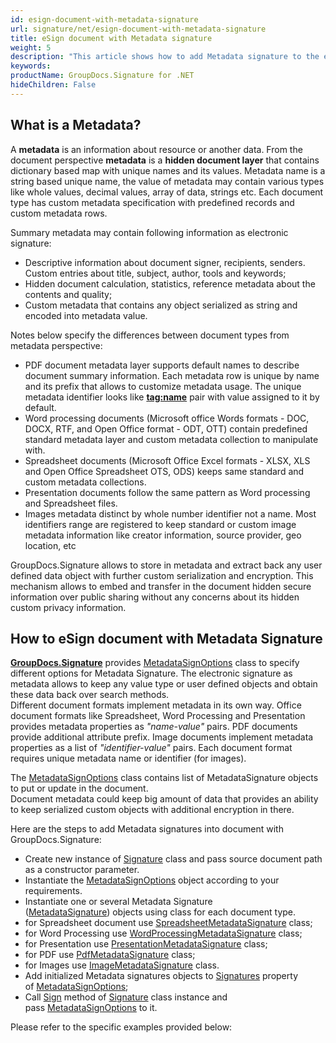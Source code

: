 ```yaml
---
id: esign-document-with-metadata-signature
url: signature/net/esign-document-with-metadata-signature
title: eSign document with Metadata signature
weight: 5
description: "This article shows how to add Metadata signature to the each document type meta layer with different data types over with GroupDocs.Signature"
keywords: 
productName: GroupDocs.Signature for .NET
hideChildren: False
---
```

## What is a Metadata?

A **metadata** is an information about resource or another data. From the document perspective **metadata** is a **hidden document layer** that contains dictionary based map with unique names and its values. Metadata name is a string based unique name, the value of metadata may contain various types like whole values, decimal values, array of data, strings etc. Each document type has custom metadata specification with predefined records and custom metadata rows.

Summary metadata may contain following information as electronic signature:

* Descriptive information about document signer, recipients, senders. Custom entries about title, subject, author, tools and keywords;
* Hidden document calculation, statistics, reference metadata about the contents and quality;
* Custom metadata that contains any object serialized as string and encoded into metadata value.

Notes below specify the differences between document types from metadata perspective:

* PDF document metadata layer supports default names to describe document summary information. Each metadata row is unique by name and its prefix that allows to customize metadata usage. The unique metadata identifier looks like **[tag:name](http://tagname)** pair with value assigned to it by default.
* Word processing documents (Microsoft office Words formats - DOC, DOCX, RTF, and Open Office format - ODT, OTT) contain predefined standard metadata layer and custom metadata collection to manipulate with.
* Spreadsheet documents (Microsoft Office Excel formats - XLSX, XLS and Open Office Spreadsheet OTS, ODS) keeps same standard and custom metadata collections.
* Presentation documents follow the same pattern as Word processing and Spreadsheet files.
* Images metadata distinct by whole number identifier not a name. Most identifiers range are registered to keep standard or custom image metadata information like creator information, source provider, geo location, etc

GroupDocs.Signature allows to store in metadata and extract back any user defined data object with further custom serialization and encryption. This mechanism allows to embed and transfer in the document hidden secure information over public sharing without any concerns about its hidden custom privacy information.

## How to eSign document with Metadata Signature

[**GroupDocs.Signature**](https://products.groupdocs.com/signature/net) provides [MetadataSignOptions](https://apireference.groupdocs.com/net/signature/groupdocs.signature.options/metadatasignoptions) class to specify different options for Metadata Signature. The electronic signature as metadata allows to keep any value type or user defined objects and obtain these data back over search methods.  
Different document formats implement metadata in its own way. Office document formats like Spreadsheet, Word Processing and Presentation provides metadata properties as *"name-value"* pairs. PDF documents provide additional attribute prefix. Image documents implement metadata properties as a list of *"identifier-value"* pairs. Each document format requires unique metadata name or identifier (for images).

The [MetadataSignOptions](https://apireference.groupdocs.com/net/signature/groupdocs.signature.options/metadatasignoptions) class contains list of MetadataSignature objects to put or update in the document.  
Document metadata could keep big amount of data that provides an ability to keep serialized custom objects with additional encryption in there.

Here are the steps to add Metadata signatures into document with GroupDocs.Signature:

* Create new instance of [Signature](https://apireference.groupdocs.com/net/signature/groupdocs.signature/signature) class and pass source document path as a constructor parameter.
* Instantiate the [MetadataSignOptions](https://apireference.groupdocs.com/net/signature/groupdocs.signature.options/metadatasignoptions) object according to your requirements.
* Instantiate one or several Metadata Signature ([MetadataSignature](https://apireference.groupdocs.com/net/signature/groupdocs.signature.domain/metadatasignature)) objects using class for each document type.
* for Spreadsheet document use [SpreadsheetMetadataSignature](https://apireference.groupdocs.com/net/signature/groupdocs.signature.domain/spreadsheetmetadatasignature) class;
* for Word Processing use [WordProcessingMetadataSignature](https://apireference.groupdocs.com/net/signature/groupdocs.signature.domain/wordprocessingmetadatasignature) class;
* for Presentation use [PresentationMetadataSignature](https://apireference.groupdocs.com/net/signature/groupdocs.signature.domain/presentationmetadatasignature) class;
* for PDF use [PdfMetadataSignature](https://apireference.groupdocs.com/net/signature/groupdocs.signature.domain/pdfmetadatasignature) class;
* for Images use [ImageMetadataSignature](https://apireference.groupdocs.com/net/signature/groupdocs.signature.domain/imagemetadatasignature) class.
* Add initialized Metadata signatures objects to [Signatures](https://apireference.groupdocs.com/net/signature/groupdocs.signature.options/metadatasignoptions/properties/signatures) property of [MetadataSignOptions](https://apireference.groupdocs.com/net/signature/groupdocs.signature.options/metadatasignoptions);
* Call [Sign](https://apireference.groupdocs.com/net/signature/groupdocs.signature/signature/methods/sign) method of [Signature](https://apireference.groupdocs.com/net/signature/groupdocs.signature/signature) class instance and pass [MetadataSignOptions](https://apireference.groupdocs.com/net/signature/groupdocs.signature.options/metadatasignoptions) to it.

Please refer to the specific examples provided below:
